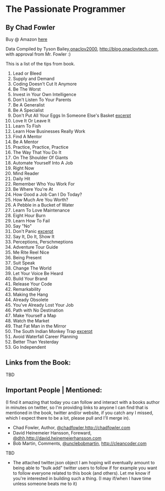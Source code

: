 # The Passionate Programmer #
## By Chad Fowler ##

Buy @ Amazon [here](http://amzn.com/1934356344/?tag=nosu-20)

Data Compiled by Tyson Bailey,[onaclov2000](http://twitter.com/onaclov2000), http://blog.onaclovtech.com, with approval from Mr. Fowler :)

This is a list of the tips from book.

1. Lead or Bleed
2. Supply and Demand
3. Coding Doesn't Cut It Anymore
4. Be The Worst
5. Invest in Your Own Intelligence
6. Don't Listen To Your Parents
7. Be A Generalist
8. Be A Specialist
9. Don't Put All Your Eggs In Someone Else's Basket [excerpt](http://chadfowler.com/passionate-programmer/eggs.html)
10. Love It Or Leave It
11. Learn To Fish
12. Learn How Businesses Really Work
13. Find A Mentor
14. Be A Mentor
15. Practice, Practice, Practice
16. The Way That You Do It
17. On The Shoulder Of Giants
18. Automate Yourself Into A Job
19. Right Now
20. Mind Reader
21. Daily Hit
22. Remember Who You Work For
23. Be Where You're At
24. How Good a Job Can I Do Today?
25. How Much Are You Worth?
26. A Pebble in a Bucket of Water
27. Learn To Love Maintenance
28. Eight Hour Burn
29. Learn How To Fail
30. Say "No"
31. Don't Panic [excerpt](http://chadfowler.com/passionate-programmer/panic.html)
32. Say It, Do It, Show It
33. Perceptions, Perschmeptions
34. Adventure Tour Guide
35. Me Rite Reel Nice
36. Being Present
37. Suit Speak
38. Change The World
39. Let Your Voice Be Heard
40. Build Your Brand
41. Release Your Code
42. Remarkability
43. Making the Hang
44. Already Obsolete
45. You've Already Lost Your Job
46. Path with No Destination
47. Make Yourself a Map
48. Watch the Market
49. That Fat Man in the Mirror
50. The South Indian Monkey Trap [excerpt](http://chadfowler.com/passionate-programmer/)
51. Avoid Waterfall Career Planning
52. Better Than Yesterday
53. Go Independent

## Links from the Book: ##
TBD

## Important People | Mentioned: ##
(I find it amazing that today you can follow and interact with a books author in minutes on twitter, so I'm providing links to anyone I can find that is mentioned in the book, twitter and/or website, if you catch any I missed, which I expect there to be a lot, please pull and I'll merge in).

+ Chad Fowler, Author, [@chadfowler](http://www.twitter.com/chadfowler),http://chadfowler.com
+ David Heinemeier Hansson, Foreward,  [@dhh](http://www.twitter.com/dhh),http://david.heinemeierhansson.com
+ Bob Martin, Comments, [@unclebobmartin](http://www.twitter.com/unclebobmartin), http://cleancoder.com

TBD


* The attached twitter.json object I am hoping will eventually amount to being able to "bulk add" twitter users to follow if for example you want to follow everyone related to this book (and others). Let me know if you're interested in building such a thing. (I may if/when I have time unless someone beats me to it)
